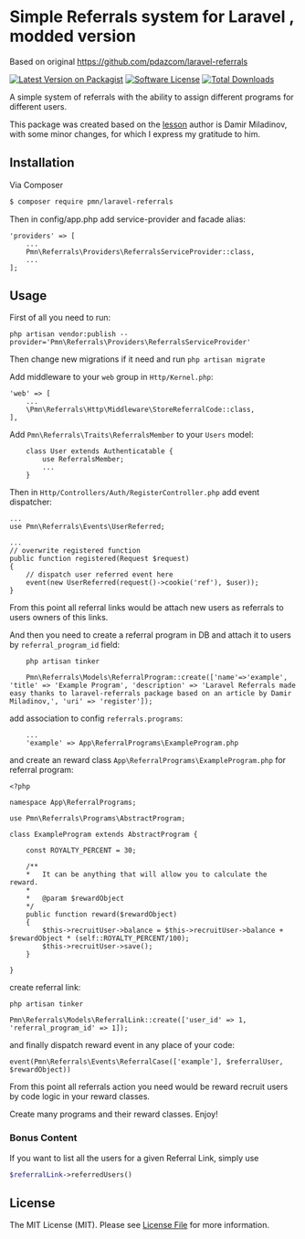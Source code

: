 # Simple Referrals system for Laravel , modded version 

Based on original https://github.com/pdazcom/laravel-referrals

[![Latest Version on Packagist][ico-version]][link-packagist]
[![Software License][ico-license]](LICENSE)
[![Total Downloads][ico-downloads]][link-downloads]

A simple system of referrals with the ability to assign different programs for different users.

This package was created based on the [lesson](https://blog.damirmiladinov.com/laravel/building-laravel-referral-system.html#.Wc4eA6xJaHo) 
author is Damir Miladinov, with some minor changes, for which I express my gratitude to him.

## Installation
Via Composer

``` bash
$ composer require pmn/laravel-referrals
```

Then in config/app.php add service-provider and facade alias:

```
'providers' => [
    ...
    Pmn\Referrals\Providers\ReferralsServiceProvider::class,
    ...
];
```

## Usage

First of all you need to run:
```
php artisan vendor:publish --provider='Pmn\Referrals\Providers\ReferralsServiceProvider' 
```
Then change new migrations if it need and run `php artisan migrate`

Add middleware to your `web` group in `Http/Kernel.php`:

```
'web' => [
    ...
    \Pmn\Referrals\Http\Middleware\StoreReferralCode::class,
],

```

Add `Pmn\Referrals\Traits\ReferralsMember` to your `Users` model:

```
    class User extends Authenticatable {
        use ReferralsMember;
        ...
    }
```

Then in `Http/Controllers/Auth/RegisterController.php` add event dispatcher:

```
...
use Pmn\Referrals\Events\UserReferred;

...
// overwrite registered function
public function registered(Request $request)
{
    // dispatch user referred event here
    event(new UserReferred(request()->cookie('ref'), $user));
}
```

From this point all referral links would be attach new users as referrals to users owners of this links.

And then you need to create a referral program in DB and attach it to users by `referral_program_id` field:

```
    php artisan tinker
    
    Pmn\Referrals\Models\ReferralProgram::create(['name'=>'example', 'title' => 'Example Program', 'description' => 'Laravel Referrals made easy thanks to laravel-referrals package based on an article by Damir Miladinov,', 'uri' => 'register']);
```

add association to config `referrals.programs`:
```
    ...
    'example' => App\ReferralPrograms\ExampleProgram.php
```
and create an reward class `App\ReferralPrograms\ExampleProgram.php` for referral program:

```
<?php

namespace App\ReferralPrograms;

use Pmn\Referrals\Programs\AbstractProgram;

class ExampleProgram extends AbstractProgram {

    const ROYALTY_PERCENT = 30;

    /**
    *   It can be anything that will allow you to calculate the reward.   
    * 
    *   @param $rewardObject
    */
    public function reward($rewardObject)
    {
        $this->recruitUser->balance = $this->recruitUser->balance + $rewardObject * (self::ROYALTY_PERCENT/100);
        $this->recruitUser->save();
    }

}
```

create referral link:
```
php artisan tinker

Pmn\Referrals\Models\ReferralLink::create(['user_id' => 1, 'referral_program_id' => 1]);
```

and finally dispatch reward event in any place of your code:

```
event(Pmn\Referrals\Events\ReferralCase(['example'], $referralUser, $rewardObject))
```

From this point all referrals action you need would be reward recruit users by code logic in your reward classes.

Create many programs and their reward classes. Enjoy!

### Bonus Content 

If you want to list all the users for a given Referral Link, simply use

```php
$referralLink->referredUsers()
```

## License

The MIT License (MIT). Please see [License File](LICENSE) for more information.

[ico-version]: https://img.shields.io/packagist/v/pmn/laravel-referrals.svg?style=flat-square
[ico-license]: https://img.shields.io/badge/license-MIT-brightgreen.svg?style=flat-square
[ico-travis]: https://img.shields.io/travis/pmn/laravel-referrals/master.svg?style=flat-square
[ico-scrutinizer]: https://img.shields.io/scrutinizer/coverage/g/pmn/laravel-referrals.svg?style=flat-square
[ico-code-quality]: https://img.shields.io/scrutinizer/g/pmn/laravel-referrals.svg?style=flat-square
[ico-downloads]: https://img.shields.io/packagist/dt/pmn/laravel-referrals.svg?style=flat-square

[link-packagist]: https://packagist.org/packages/pmn/laravel-referrals
[link-travis]: https://travis-ci.org/pmn/laravel-referrals
[link-scrutinizer]: https://scrutinizer-ci.com/g/pmn/laravel-referrals/code-structure
[link-code-quality]: https://scrutinizer-ci.com/g/pmn/laravel-referrals
[link-downloads]: https://packagist.org/packages/pmn/laravel-referrals
[link-author]: https://github.com/pmn
[link-contributors]: ../../contributors
